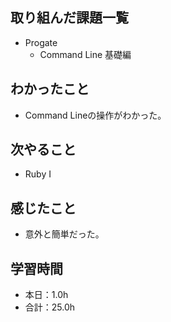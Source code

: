 ## 取り組んだ課題一覧
- Progate
  - Command Line 基礎編
## わかったこと
- Command Lineの操作がわかった。
## 次やること
- Ruby I
## 感じたこと
- 意外と簡単だった。
## 学習時間
- 本日：1.0h
- 合計：25.0h
